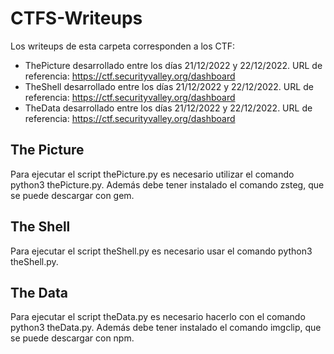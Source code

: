 # CTFS-Writeups
Los writeups de esta carpeta corresponden a los CTF:
- ThePicture desarrollado entre los días 21/12/2022 y 22/12/2022. URL de referencia: https://ctf.securityvalley.org/dashboard
- TheShell desarrollado entre los días 21/12/2022 y 22/12/2022. URL de referencia: https://ctf.securityvalley.org/dashboard
- TheData desarrollado entre los días 21/12/2022 y 22/12/2022. URL de referencia: https://ctf.securityvalley.org/dashboard

## The Picture
Para ejecutar el script thePicture.py es necesario utilizar el comando python3 thePicture.py. Además debe tener instalado el comando zsteg, que se puede descargar con gem.

## The Shell
Para ejecutar el script theShell.py es necesario usar el comando python3 theShell.py.

## The Data
Para ejecutar el script theData.py es necesario hacerlo con el comando python3 theData.py. Además debe tener instalado el comando imgclip, que se puede descargar con npm.

